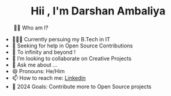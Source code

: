   <h1 align="center">Hii , I'm Darshan Ambaliya</h1>
 <p>  &nbsp &nbsp &nbsp &nbsp👨‍💻 Who am I?</p>
   
- 👨🏻‍🎓 Currently persuing my B.Tech in IT
- 🤝 Seeking for help in Open Source Contributions 
- 🚀 To infinity and beyond !
- 👯 I’m looking to collaborate on Creative Projects
- 💬 Ask me about ...
- 😄 Pronouns: He/Him
- 📫 How to reach me: [Linkedin](https://www.linkedin.com/in/darshan-ambaliya-it01/)
- 🥅 2024 Goals: Contribute more to Open Source projects

